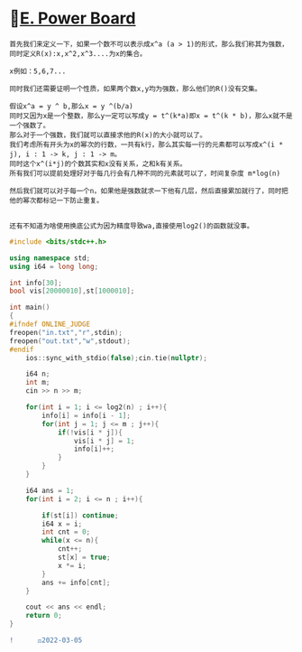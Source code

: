 # 🚡[E. Power Board](https://codeforces.com/contest/1646/problem/E)

    首先我们来定义一下，如果一个数不可以表示成x^a (a > 1)的形式，那么我们称其为强数，同时定义R(x):x,x^2,x^3....为x的集合。
    
    x例如：5,6,7...
    
    同时我们还需要证明一个性质，如果两个数x,y均为强数，那么他们的R()没有交集。
    
    假设x^a = y ^ b,那么x = y ^(b/a)
    同时又因为x是一个整数，那么y一定可以写成y = t^(k*a)即x = t^(k * b)，那么x就不是一个强数了。
    那么对于一个强数，我们就可以直接求他的R(x)的大小就可以了。
    我们考虑所有开头为x的幂次的行数，一共有k行，那么其实每一行的元素都可以写成x^(i * j), i : 1 -> k, j : 1 -> m。
    同时这个x^(i*j)的个数其实和x没有关系，之和k有关系。
    所有我们可以提前处理好对于每几行会有几种不同的元素就可以了，时间复杂度 m*log(n)
    
    然后我们就可以对于每一个n，如果他是强数就求一下他有几层，然后直接累加就行了，同时把他的幂次都标记一下防止重复。
    
    
    还有不知道为啥使用换底公式为因为精度导致wa,直接使用log2()的函数就没事。
    
```C++
#include <bits/stdc++.h>

using namespace std;
using i64 = long long;

int info[30];
bool vis[20000010],st[1000010];

int main()
{
#ifndef ONLINE_JUDGE
freopen("in.txt","r",stdin);
freopen("out.txt","w",stdout);
#endif
    ios::sync_with_stdio(false);cin.tie(nullptr);

    i64 n;
    int m;
    cin >> n >> m;

    for(int i = 1; i <= log2(n) ; i++){
        info[i] = info[i - 1];
        for(int j = 1; j <= m ; j++){
            if(!vis[i * j]){
                vis[i * j] = 1;
                info[i]++;
            }
        }
    }

    i64 ans = 1;
    for(int i = 2; i <= n ; i++){

        if(st[i]) continue;
        i64 x = i;
        int cnt = 0;
        while(x <= n){
            cnt++;
            st[x] = true;
            x *= i;
        }
        ans += info[cnt];
    }

    cout << ans << endl;
    return 0;
}
```
```diff
!      ⚖️2022-03-05
```

